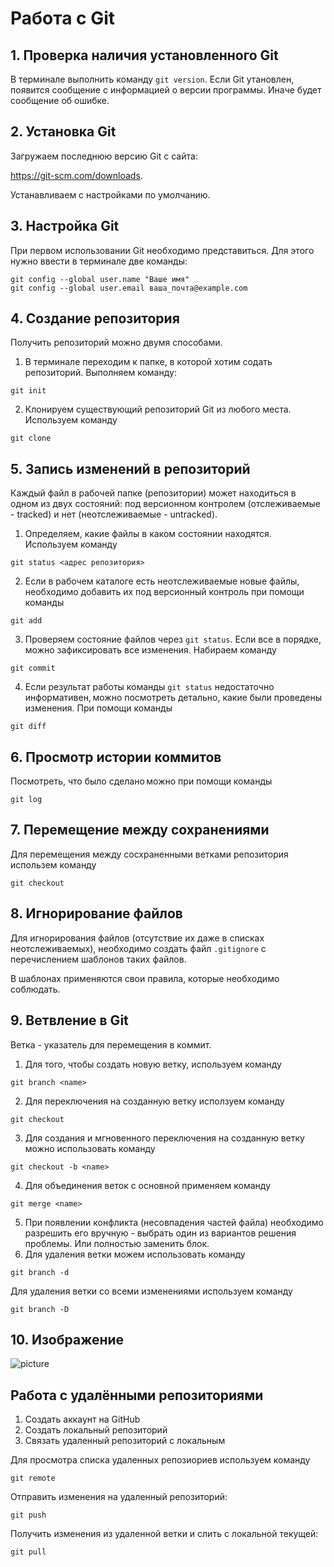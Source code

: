 # Работа с Git
## 1. Проверка наличия установленного Git
В терминале выполнить команду `git version`.
Если Git утановлен, появится сообщение с информацией о версии программы. Иначе будет сообщение об ошибке.

## 2. Установка Git
Загружаем последнюю версию Git с сайта:

https://git-scm.com/downloads.

Устанавливаем с настройками по умолчанию.

## 3. Настройка Git
При первом использовании Git необходимо представиться. Для этого нужно ввести в терминале две команды:
```
git config --global user.name "Ваше имя"
git config --global user.email ваша_почта@example.com
```

## 4. Создание репозитория
Получить репозиторий можно двумя способами.
1. В терминале переходим к папке, в которой хотим содать репозиторий. Выполняем команду:
```
git init
```
2. Клонируем существующий репозиторий Git из любого места. Используем команду
```
git clone
```

## 5. Запись изменений в репозиторий
Каждый файл в рабочей папке (репозитории) может находиться в одном из двух состояний: под версионном контролем (отслеживаемые - tracked) и нет (неотслеживаемые - untracked).
1. Определяем, какие файлы в каком состоянии находятся. Используем команду
```
git status <адрес репозитория>
```
2. Если в рабочем каталоге есть неотслеживаемые новые файлы, необходимо добавить их под версионный контроль при помощи команды
```
git add
```
3. Проверяем состояние файлов через `git status`. Если все в порядке, можно зафиксировать все изменения. Набираем команду
```
git commit
```
4. Если результат работы команды `git status` недостаточно информативен, можно посмотреть детально, какие были проведены изменения. При помощи команды
```
git diff
```

## 6. Просмотр истории коммитов
Посмотреть, что было сделано можно при помощи команды
```
git log
```

## 7. Перемещение между сохранениями
Для перемещения между сосхраненными ветками репозитория использем команду
```
git checkout
```

## 8. Игнорирование файлов
Для игнорирования файлов (отсутствие их даже в списках неотслеживаемых), необходимо создать файл `.gitignore` с перечислением шаблонов таких файлов.

В шаблонах применяются свои правила, которые необходимо соблюдать.

## 9. Ветвление в Git
Ветка - указатель для перемещения в коммит.
1. Для того, чтобы создать новую ветку, используем команду
```
git branch <name>
```
2. Для переключения на созданную ветку исползуем команду
```
git checkout
```
3. Для создания и мгновенного переключения на созданную ветку можно использовать команду
```
git checkout -b <name>
```
4. Для объединения веток с основной применяем команду
```
git merge <name>
```
5. При появлении конфликта (несовпадения частей файла) необходимо разрешить его вручную - выбрать один из вариантов решения проблемы. Или полностью заменить блок.
6. Для удаления ветки можем использовать команду
```
git branch -d
```
Для удаления ветки со всеми изменениями используем команду
```
git branch -D
```

## 10. Изображение
![picture](1975084_626877410713477_666905059_n.png)

## Работа с удалёнными репозиториями
1. Создать аккаунт на GitHub
2. Создать локальный репозиторий
3. Связать удаленный репозиторий с локальным

Для просмотра списка удаленных репозиориев используем команду
```
git remote
```
Отправить изменения на удаленный репозиторий:
```
git push
```
Получить изменения из удаленной ветки и слить с локальной текущей:
```
git pull
```
